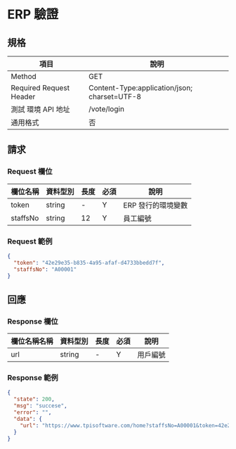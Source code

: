 # ERP 驗證

## 規格

| 項目                    | 說明                                         |
| ----------------------- | -------------------------------------------- |
| Method                  | GET                                          |
| Required Request Header | Content-Type:application/json; charset=UTF-8 |
| 測試 環境 API 地址      | /vote/login                                  |
| 通用格式                | 否                                           |

## 請求

### Request 欄位

| 欄位名稱 | 資料型別 | 長度 | 必須 | 說明               |
| -------- | -------- | ---- | ---- | ------------------ |
| token    | string   | -    | Y    | ERP 發行的環境變數 |
| staffsNo | string   | 12   | Y    | 員工編號           |

### Request 範例

```json
{
  "token": "42e29e35-b835-4a95-afaf-d4733bbedd7f",
  "staffsNo": "A00001"
}
```

## 回應

### Response 欄位

| 欄位名稱名稱 | 資料型別 | 長度 | 必須 | 說明     |
| ------------ | -------- | ---- | ---- | -------- |
| url          | string   | -    | Y    | 用戶編號 |

### Response 範例

```json
{
  "state": 200,
  "msg": "succese",
  "error": "",
  "data": {
    "url": "https://www.tpisoftware.com/home?staffsNo=A00001&token=42e29e35-b835-4a95-afaf-d4733bbedd7f"
  }
}
```
